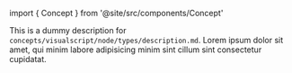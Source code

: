 import { Concept } from '@site/src/components/Concept'

<Concept
  title    = "node/types/description"
  kind     = "Core"
  category = "Visualscript"
  block    = {true}>
This is a dummy description for `concepts/visualscript/node/types/description.md`.
Lorem ipsum dolor sit amet, qui minim labore adipisicing minim sint cillum sint consectetur cupidatat.
</Concept>


